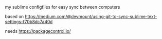 my sublime configfiles for easy sync between computers

based on https://medium.com/@devmount/using-git-to-sync-sublime-text-settings-f70b8dc7a40d

needs https://packagecontrol.io/
